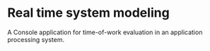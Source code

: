 # Real time system modeling
A Console application for time-of-work evaluation in an application processing system.
